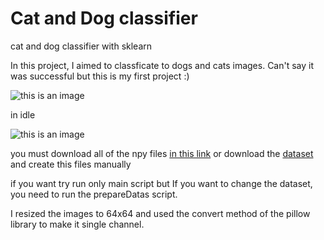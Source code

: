 # Cat and Dog classifier
cat and dog classifier with sklearn

In this project, I aimed to classficate to dogs and cats images. Can't say it was successful but this is my first project :)

![this is an image](https://i.hizliresim.com/svpqfwj.jpg)

in idle

![this is an image](https://i.hizliresim.com/t0gnlny.jpg)

you must download all of the npy files [in this link](https://drive.google.com/drive/folders/1KmpdJQ4YwI6yuS6JMcwPX_h4CKuR-TMn?usp=sharing) or download the [dataset](https://www.kaggle.com/tongpython/cat-and-dog) and create this files manually

if you want try run only main script but If you want to change the dataset, you need to run the prepareDatas script.

I resized the images to 64x64 and used the convert method of the pillow library to make it single channel.